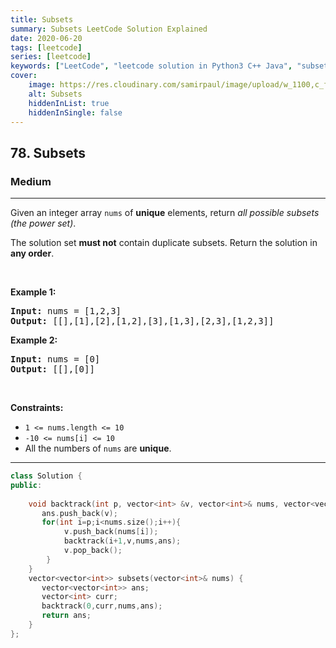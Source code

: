 ```yaml
---
title: Subsets
summary: Subsets LeetCode Solution Explained
date: 2020-06-20
tags: [leetcode]
series: [leetcode]
keywords: ["LeetCode", "leetcode solution in Python3 C++ Java", "subsets LeetCode Solution Explained"]
cover:
    image: https://res.cloudinary.com/samirpaul/image/upload/w_1100,c_fit,co_rgb:FFFFFF,l_text:Arial_75_bold:Subsets - Solution Explained/problem-solving.webp
    alt: Subsets
    hiddenInList: true
    hiddenInSingle: false
---
```



<h2>78. Subsets</h2><h3>Medium</h3><hr><div><p>Given an integer array <code>nums</code> of <strong>unique</strong> elements, return <em>all possible subsets (the power set)</em>.</p>

<p>The solution set <strong>must not</strong> contain duplicate subsets. Return the solution in <strong>any order</strong>.</p>

<p>&nbsp;</p>
<p><strong>Example 1:</strong></p>

<pre><strong>Input:</strong> nums = [1,2,3]
<strong>Output:</strong> [[],[1],[2],[1,2],[3],[1,3],[2,3],[1,2,3]]
</pre>

<p><strong>Example 2:</strong></p>

<pre><strong>Input:</strong> nums = [0]
<strong>Output:</strong> [[],[0]]
</pre>

<p>&nbsp;</p>
<p><strong>Constraints:</strong></p>

<ul>
	<li><code>1 &lt;= nums.length &lt;= 10</code></li>
	<li><code>-10 &lt;= nums[i] &lt;= 10</code></li>
	<li>All the numbers of&nbsp;<code>nums</code> are <strong>unique</strong>.</li>
</ul>
</div>

---




```cpp
class Solution {
public:
    
    void backtrack(int p, vector<int> &v, vector<int>& nums, vector<vector<int>> &ans){
       ans.push_back(v);
       for(int i=p;i<nums.size();i++){
            v.push_back(nums[i]);
            backtrack(i+1,v,nums,ans);
            v.pop_back();
        }
    }
    vector<vector<int>> subsets(vector<int>& nums) {
       vector<vector<int>> ans;
       vector<int> curr;
       backtrack(0,curr,nums,ans);
       return ans;
    }
};
```
